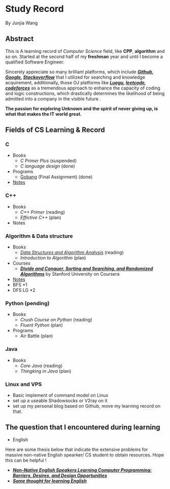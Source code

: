 # Study Record 

By Junjia Wang

 ## Abstract
 This is A learning record of *Computer Science* field, like **CPP**, **algorithm** and so on. Started at the second half of my **freshman** year and until I become a qualified Software Engineer.

Sincerely appreciate so many brilliant platforms, which include 
_**[Github](https://github.com/), 
[Google](https://www.google.com/), [Stackoverflow](https://stackoverflow.com/)**_ that I utilized for searching and knowledge acquirement, additionally, those OJ platforms like _**[Luogu](https://www.luogu.com.cn/), [leetcode](https://leetcode-cn.com/), [codeforces](https://codeforces.com/)**_ as a tremendous approach to enhance the capacity of coding and logic constructions, which drastically determines the likelihood of being admitted into a company in the visible future .

**The passion for exploring Unknown and the spirit of never giving up, is what that makes the IT world great.**

## Fields of CS Learning & Record

### C
 * Books 
   * *C Primer Plus* (suspended)
   * *C language design* (done)
 * Programs
   * [Gobang](https://github.com/AkiyamaKunka/Learing_record_Junjia/blob/master/GOBANG.md) (Final Assignment) (done) 
 * [Notes](https://github.com/AkiyamaKunka/Learning_record_Junjia/blob/master/Notes%20for%20C.md)   
### C++
* Books 
  * *C++ Primer* (reading)
  * *Effictive C++* (plan)
* Notes 

### Algorithm & Data structure
 * Books 
   * *[Data Structures and Algorithm Analysis](https://github.com/AkiyamaKunka/Learing_record_Junjia/blob/master/%5BMark_A._Weiss%5D_Data_Structures_and_Algorithm_Anal.pdf)* (reading)
   * *Introduction to Algorithm* (plan)
 * Courses
   * _**[Divide and Conquer, Sorting and Searching, and Randomized Algorithms](https://www.coursera.org/learn/algorithms-divide-conquer/home/welcome)**_ by Stanford University on Coursera
 * [Notes](https://github.com/AkiyamaKunka/Learing_record_Junjia/blob/master/Notes%20for%20Alogrithms.md) 
 * BFS *1 
 * DFS LG *2 

### Python (pending)
 * Books 
   * *Crush Course on Python* (reading)
   * *Fluent Python* (plan)
 * Programs
   * Air Battle (plan)
### Java 
 * Books 
   * *Core Java* (reading)
   * *Thingking in Java* (plan)
### Linux and VPS
 * Basic implement of command model on Linux
 * set up a useable Shadowsocks or V2ray on it
 * set up my personal blog based on Github, move my learning record on that.
   

## The question that I encountered during learning 
 * English 
 
 Here are some thesis below that indicate the extensive problems for massive non-native English spearker/ CS student to obtain resources. Hope this can be helpful ! 
 * _**[Non-Native English Speakers Learning Computer Programming: Barriers, Desires, and Design Opportunities](https://github.com/AkiyamaKunka/Learning_record_Junjia/blob/master/non-native-english-speakers-learning-programming_CHI-2018.pdf)**_
 * _**[Some thought for learning English](https://github.com/AkiyamaKunka/Learning_record_Junjia/blob/master/English.md)**_
